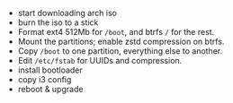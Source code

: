* start downloading arch iso
* burn the iso to a stick
* Format ext4 512Mb for `/boot`, and btrfs `/` for the rest.
* Mount the partitions; enable zstd compression on btrfs.
* Copy `/boot`  to one partition, everything else to another.
* Edit `/etc/fstab` for UUIDs and compression.
* install bootloader
* copy i3 config
* reboot & upgrade
